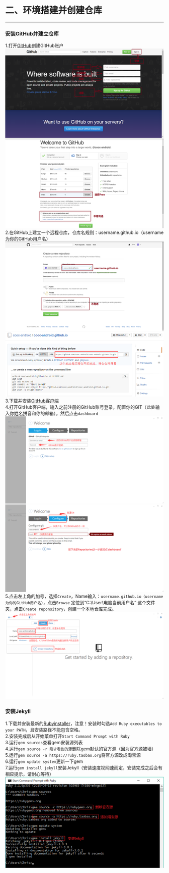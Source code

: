 二、环境搭建并创建仓库
====
----

### 安装GitHub并建立仓库
1.打开[GitHub](https://github.com)创建GitHub账户   
![注册GitHub1](../images/signup1.png)
![注册GitHub2](../images/signup2.png)
2.在GitHub上建立一个远程仓库，仓库名规则：username.github.io（username为你的GitHub用户名）   
![创建仓库](../images/create-reponsitory.png)   
![远程仓库地址](../images/remote_rep_addr.png)   
3.下载并安装[GitHub客户端](https://github-windows.s3.amazonaws.com/GitHubSetup.exe)   
4.打开GitHub客户端，输入之前注册的GitHub账号登录，配置你的GIT（此处输入你姓名拼音和你的邮箱），然后点击`dashboard`   
![登录](../images/github_login.png)   
![配置Git](../images/config_github.png)   
5.点击左上角的加号，选择`Create`，Name输入：`username.github.io（username为你的GitHub用户名）`，点击`Browse`   定位到“C:\User\电脑当前用户名” 这个文件夹，点击`Create reponsitory`，创建一个本地仓库完成。
![创建本地仓库](../images/create_local_rep.png)


### 安装Jekyll
1.下载并安装最新的[Rubyinstaller](http://courses.b0.upaiyun.com/rails-ftw-v0.21-2.1.6-4.2.3.exe)，注意！安装时勾选`Add Ruby executables to your PATH`，且安装路径不能包含空格。   
2.安装完成后从开始菜单打开`Start Command Prompt with Ruby`   
3.运行`gem sources`查看gem安装源列表   
4.运行`gem source -r 刚才看到的源`删除gem默认的官方源（因为官方源被墙）   
5.运行`gem source -a https://ruby.taobao.org`将官方源改成淘宝源   
6.运行`gem update system`更新一下gem   
7.运行`gem install jekyll`安装Jekyll（安装速度视网速而定，安装完成之后会有相应提示，请耐心等待）   
![安装Jekyll](../images/jekyll_install.png)